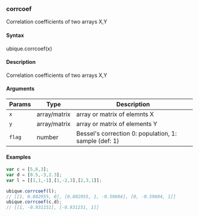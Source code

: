 ### corrcoef

Correlation coefficients of two arrays X,Y


#### Syntax

ubique.corrcoef(x)


#### Description

Correlation coefficients of two arrays X,Y  



#### Arguments

|Params|Type|Description
|---------|----|-----------
|`x` | array/matrix | array or matrix of elemnts X
|`y` | array/matrix | array or matrix of elements Y
|`flag` | number | Bessel's correction 0: population, 1: sample (def: 1)


#### Examples

```js
var c = [5,6,3];
var d = [0.5,-3,2.3];
var l = [[1,1,-1],[1,-2,3],[2,3,1]];

ubique.corrcoef(l);
// [[1, 0.802955, 0], [0.802955, 1, -0.59604], [0, -0.59604, 1]]
ubique.corrcoef(c,d);
// [[1, -0.931151], [-0.931151, 1]]
```

